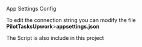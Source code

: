 

App Settings Config

To edit the connection string you can modify the file
**PilotTasksUpwork**>**appsettings.json**


The Script is also include in this project

